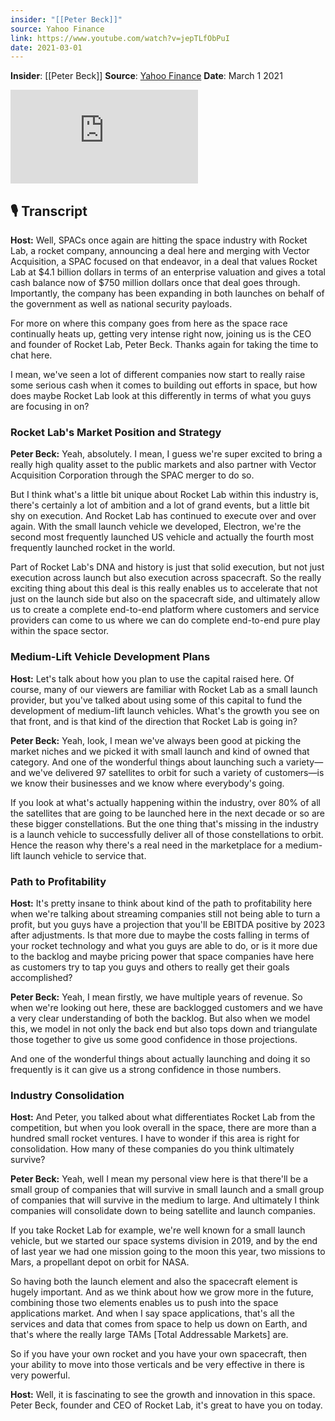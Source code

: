 ```yaml
---
insider: "[[Peter Beck]]"
source: Yahoo Finance
link: https://www.youtube.com/watch?v=jepTLfObPuI
date: 2021-03-01
---
```


**Insider**: [[Peter Beck]]
**Source**: [Yahoo Finance](https://www.youtube.com/watch?v=jepTLfObPuI)
**Date**: March 1 2021

<div class="responsive-video">
<iframe  src="https://www.youtube.com/embed/jepTLfObPuI" title="Rocket Lab to go public via SPAC merger with Vector Acquisition Corporation" frameborder="0" allow="accelerometer; autoplay; clipboard-write; encrypted-media; gyroscope; picture-in-picture; web-share" referrerpolicy="strict-origin-when-cross-origin" allowfullscreen></iframe>
</div>

## 🎙️ Transcript

**Host:** Well, SPACs once again are hitting the space industry with Rocket Lab, a rocket company, announcing a deal here and merging with Vector Acquisition, a SPAC focused on that endeavor, in a deal that values Rocket Lab at $4.1 billion dollars in terms of an enterprise valuation and gives a total cash balance now of $750 million dollars once that deal goes through. Importantly, the company has been expanding in both launches on behalf of the government as well as national security payloads.

For more on where this company goes from here as the space race continually heats up, getting very intense right now, joining us is the CEO and founder of Rocket Lab, Peter Beck. Thanks again for taking the time to chat here.

I mean, we've seen a lot of different companies now start to really raise some serious cash when it comes to building out efforts in space, but how does maybe Rocket Lab look at this differently in terms of what you guys are focusing in on?

### Rocket Lab's Market Position and Strategy

**Peter Beck:** Yeah, absolutely. I mean, I guess we're super excited to bring a really high quality asset to the public markets and also partner with Vector Acquisition Corporation through the SPAC merger to do so.

But I think what's a little bit unique about Rocket Lab within this industry is, there's certainly a lot of ambition and a lot of grand events, but a little bit shy on execution. And Rocket Lab has continued to execute over and over again. With the small launch vehicle we developed, Electron, we're the second most frequently launched US vehicle and actually the fourth most frequently launched rocket in the world.

Part of Rocket Lab's DNA and history is just that solid execution, but not just execution across launch but also execution across spacecraft. So the really exciting thing about this deal is this really enables us to accelerate that not just on the launch side but also on the spacecraft side, and ultimately allow us to create a complete end-to-end platform where customers and service providers can come to us where we can do complete end-to-end pure play within the space sector.

### Medium-Lift Vehicle Development Plans

**Host:** Let's talk about how you plan to use the capital raised here. Of course, many of our viewers are familiar with Rocket Lab as a small launch provider, but you've talked about using some of this capital to fund the development of medium-lift launch vehicles. What's the growth you see on that front, and is that kind of the direction that Rocket Lab is going in?

**Peter Beck:** Yeah, look, I mean we've always been good at picking the market niches and we picked it with small launch and kind of owned that category. And one of the wonderful things about launching such a variety—and we've delivered 97 satellites to orbit for such a variety of customers—is we know their businesses and we know where everybody's going.

If you look at what's actually happening within the industry, over 80% of all the satellites that are going to be launched here in the next decade or so are these bigger constellations. But the one thing that's missing in the industry is a launch vehicle to successfully deliver all of those constellations to orbit. Hence the reason why there's a real need in the marketplace for a medium-lift launch vehicle to service that.

### Path to Profitability

**Host:** It's pretty insane to think about kind of the path to profitability here when we're talking about streaming companies still not being able to turn a profit, but you guys have a projection that you'll be EBITDA positive by 2023 after adjustments. Is that more due to maybe the costs falling in terms of your rocket technology and what you guys are able to do, or is it more due to the backlog and maybe pricing power that space companies have here as customers try to tap you guys and others to really get their goals accomplished?

**Peter Beck:** Yeah, I mean firstly, we have multiple years of revenue. So when we're looking out here, these are backlogged customers and we have a very clear understanding of both the backlog. But also when we model this, we model in not only the back end but also tops down and triangulate those together to give us some good confidence in those projections.

And one of the wonderful things about actually launching and doing it so frequently is it can give us a strong confidence in those numbers.

### Industry Consolidation

**Host:** And Peter, you talked about what differentiates Rocket Lab from the competition, but when you look overall in the space, there are more than a hundred small rocket ventures. I have to wonder if this area is right for consolidation. How many of these companies do you think ultimately survive?

**Peter Beck:** Yeah, well I mean my personal view here is that there'll be a small group of companies that will survive in small launch and a small group of companies that will survive in the medium to large. And ultimately I think companies will consolidate down to being satellite and launch companies.

If you take Rocket Lab for example, we're well known for a small launch vehicle, but we started our space systems division in 2019, and by the end of last year we had one mission going to the moon this year, two missions to Mars, a propellant depot on orbit for NASA.

So having both the launch element and also the spacecraft element is hugely important. And as we think about how we grow more in the future, combining those two elements enables us to push into the space applications market. And when I say space applications, that's all the services and data that comes from space to help us down on Earth, and that's where the really large TAMs [Total Addressable Markets] are.

So if you have your own rocket and you have your own spacecraft, then your ability to move into those verticals and be very effective in there is very powerful.

**Host:** Well, it is fascinating to see the growth and innovation in this space. Peter Beck, founder and CEO of Rocket Lab, it's great to have you on today.